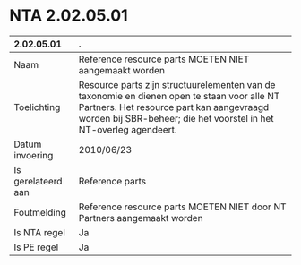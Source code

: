 # NTA 2.02.05.01

 2.02.05.01 | . 
 :--- | :--- 
 Naam | Reference resource parts MOETEN NIET aangemaakt worden 
 Toelichting | Resource parts zijn structuurelementen van de taxonomie en dienen open te staan voor alle NT Partners. Het resource part kan aangevraagd worden bij SBR-beheer; die het voorstel in het NT-overleg agendeert. 
 Datum invoering | 2010/06/23 
 Is gerelateerd aan | Reference parts 
 Foutmelding | Reference resource parts MOETEN NIET door NT Partners aangemaakt worden 
 Is NTA regel | Ja 
 Is PE regel | Ja 
